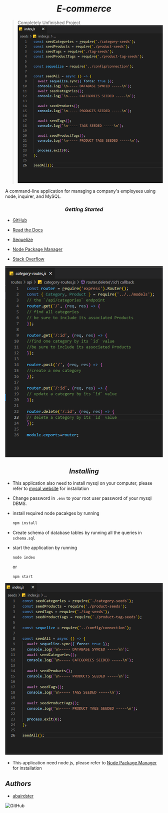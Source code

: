 # <center>_E-commerce_</center>



>Completely Unfinished Project
![Completed Folders](./assets/ecommerce_index..png)

A command-line application for managing a company's employees using node, inquirer, and MySQL. 

### <center>_Getting Started_</center>

- [GitHub](https://github.com/)

- [Read the Docs](https://readthedocs.org/)

- [Sequelize](https://www.sequelize.org/)

- [Node Package Manager](https://www.npmjs.com/)

- [Stack Overflow](https://stackoverflow.com)






![routes](./assets/ecommerce_routes.png)




## <center>_Installing_</center>


- This application also need to install mysql on your computer, please refer to [mysql website](https://www.mysql.com/downloads/) for installation
- Change password in ```.env``` to your root user password of your mysql DBMS.
- install required node pacakges by running
    ```bash
    npm install
    ```
- Create schema of database tables by running all the queries in ```schema.sql```

- start the application by running
    ```
    node index
    ```
    or
    ```
    npm start
    ```
![Work in progress](./assets/ecommerce_index..png)

- This application need node.js, please refer to [Node Package Manager](https://nodejs.org/en/download/) for installation


## _Authors_

- [abairdster](https://github.com/abairdster/E-commerce)

![GitHub](https://img.shields.io/github/license/abairdster/Team-Profile-Generator?color=%2339FF14)